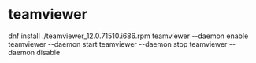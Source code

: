 # teamviewer

dnf install ./teamviewer_12.0.71510.i686.rpm
teamviewer --daemon enable
teamviewer --daemon start
teamviewer --daemon stop
teamviewer --daemon disable
